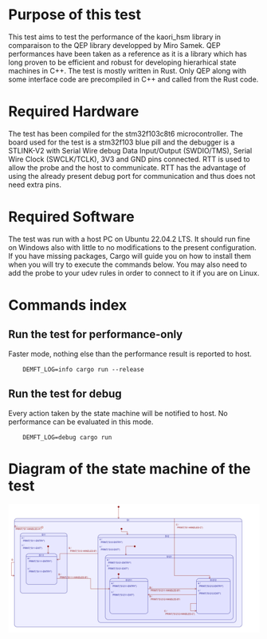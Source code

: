 # Purpose of this test 
This test aims to test the performance of the kaori_hsm library in comparaison to the QEP library developped by Miro Samek.
QEP performances have been taken as a reference as it is a library which has long proven to be efficient and robust for developing
hierarhical state machines in C++.
The test is mostly written in Rust. Only QEP along with some interface code are precompiled in C++ and called from the Rust code.

# Required Hardware
The test has been compiled for the stm32f103c8t6 microcontroller. The board used for the test is a stm32f103 blue pill and the
debugger is a STLINK-V2 with Serial Wire debug Data Input/Output (SWDIO/TMS), Serial Wire Clock (SWCLK/TCLK), 3V3 and GND pins connected.
RTT is used to allow the probe and the host to communicate. RTT has the advantage of using the already present debug port for 
communication and thus does not need extra pins.

# Required Software
The test was run with a host PC on Ubuntu 22.04.2 LTS. It should run fine on Windows also with little to no modifications
to the present configuration.
If you have missing packages, Cargo will guide you on how to install them when you will try to execute the commands below.
You may also need to add the probe to your udev rules in order to connect to it if you are on Linux.

# Commands index
## Run the test for performance-only
Faster mode, nothing else than the performance result is reported to host. 
```shell
    DEMFT_LOG=info cargo run --release
```
## Run the test for debug
Every action taken by the state machine will be notified to host. No performance can be evaluated in this mode.
```shell
    DEMFT_LOG=debug cargo run 
```

# Diagram of the state machine of the test
![intro_hsm](https://github.com/AntoineMugnier/kaori-hsm-perf-test/blob/assets/kaori-hsm-perf-test.png?raw=true)
